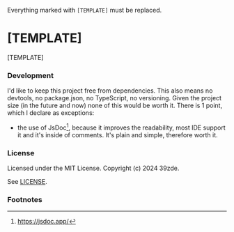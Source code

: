 Everything marked with `[TEMPLATE]` must be replaced. 

# [TEMPLATE]

[TEMPLATE]

### Development

I'd like to keep this project free from dependencies. This also means no devtools, no package.json, no TypeScript, no versioning. Given the project size (in the future and now) none of this would be worth it.
There is 1 point, which I declare as exceptions:
- the use of JsDoc[^4], because it improves the readability, most IDE support it and it's inside of comments. It's plain and simple, therefore worth it.

### License

Licensed under the MIT License. Copyright (c) 2024 39zde.

 See [LICENSE](./LICENSE).

### Footnotes

[^4]: https://jsdoc.app/
[^5]: https://developer.mozilla.org/en-US/docs/Web/Progressive_web_apps